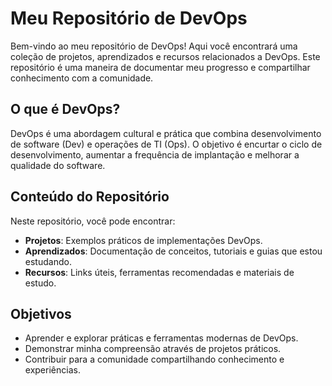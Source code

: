 # Meu Repositório de DevOps

Bem-vindo ao meu repositório de DevOps! Aqui você encontrará uma coleção de projetos, aprendizados e recursos relacionados a DevOps. Este repositório é uma maneira de documentar meu progresso e compartilhar conhecimento com a comunidade.

## O que é DevOps?

DevOps é uma abordagem cultural e prática que combina desenvolvimento de software (Dev) e operações de TI (Ops). O objetivo é encurtar o ciclo de desenvolvimento, aumentar a frequência de implantação e melhorar a qualidade do software.

## Conteúdo do Repositório

Neste repositório, você pode encontrar:

- **Projetos**: Exemplos práticos de implementações DevOps.
- **Aprendizados**: Documentação de conceitos, tutoriais e guias que estou estudando.
- **Recursos**: Links úteis, ferramentas recomendadas e materiais de estudo.

## Objetivos

- Aprender e explorar práticas e ferramentas modernas de DevOps.
- Demonstrar minha compreensão através de projetos práticos.
- Contribuir para a comunidade compartilhando conhecimento e experiências.
